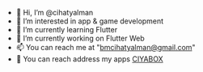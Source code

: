 - 👋 Hi, I’m @cihatyalman
- 👀 I’m interested in app & game development
- 🌱 I’m currently learning Flutter
- 🔭 I’m currently working on Flutter Web
- 📫 You can reach me at "bmcihatyalman@gmail.com"
- 🔗 You can reach address my apps [CIYABOX](https://play.google.com/store/apps/dev?id=6128508124214547444)

<!--
- 👋 Hi, I’m @cihatyalman
- 👀 I’m interested in ...
- 🌱 I’m currently learning ...
- 🔭 I’m currently working on ...
- 💞️ I’m looking to collaborate on ...
- 📫 How to reach me ...
-->

<!---
cihatyalman/cihatyalman is a ✨ special ✨ repository because its `README.md` (this file) appears on your GitHub profile.
You can click the Preview link to take a look at your changes.
--->
